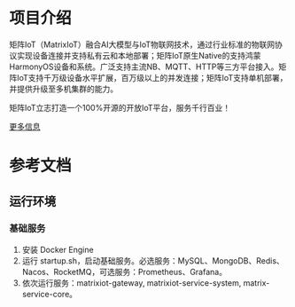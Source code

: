# 项目介绍

矩阵IoT（MatrixIoT）融合AI大模型与IoT物联网技术，通过行业标准的物联网协议实现设备连接并支持私有云和本地部署；矩阵IoT原生Native的支持鸿蒙HarmonyOS设备和系统。广泛支持主流NB、MQTT、HTTP等三方平台接入。矩阵IoT支持千万级设备水平扩展，百万级以上的并发连接；矩阵IoT支持单机部署，并提供升级至多机集群的能力。

矩阵IoT立志打造一个100%开源的开放IoT平台，服务千行百业！

[更多信息](https://victorlamp.com/products/iot)

# 参考文档

## 运行环境

### 基础服务
1. 安装 Docker Engine
2. 运行 startup.sh，启动基础服务。必选服务：MySQL、MongoDB、Redis、Nacos、RocketMQ，可选服务：Prometheus、Grafana。
3. 依次运行服务：matrixiot-gateway, matrixiot-service-system, matrix-service-core。